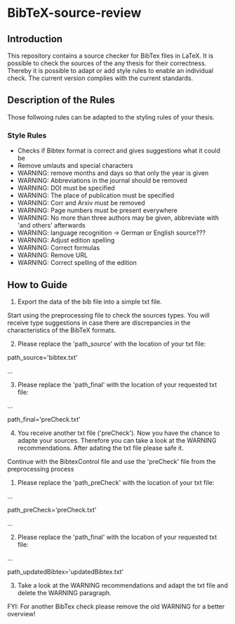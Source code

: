 # BibTeX-source-review

## Introduction

This repository contains a source checker for BibTex files in LaTeX. It is possible to check the sources of the any thesis for their correctness. Thereby it is possible to adapt or add style rules to enable an individual check. The current version complies with the current standards.

## Description of the Rules

Those follwoing rules can be adapted to the styling rules of your thesis.

### Style Rules

- Checks if Bibtex format is correct and gives suggestions what it could be
- Remove umlauts and special characters
- WARNING: remove months and days so that only the year is given
- WARNING: Abbreviations in the journal should be removed
- WARNING: DOI must be specified
- WARNING: The place of publication must be specified
- WARNING: Corr and Arxiv must be removed
- WARNING: Page numbers must be present everywhere
- WARNING: No more than three authors may be given, abbreviate with 'and others' afterwards
- WARNING: language recognition → German or English source???
- WARNING: Adjust edition spelling
- WARNING: Correct formulas
- WARNING: Remove URL
- WARNING: Correct spelling of the edition


## How to Guide

1. Export the data of the bib file into a simple txt file.

Start using the preprocessing file to check the sources types. You will receive type suggestions in case there are discrepancies in the characteristics of the BibTeX formats. 

2. Please replace the 'path_source' with the location of your txt file:

path_source='bibtex.txt'

...


3. Please replace the 'path_final' with the location of your requested txt file:

...

path_final='preCheck.txt'


4. You receive another txt file ('preCheck'). Now you have the chance to adapte your sources. Therefore you can take a look at the WARNING recommendations. After adating the txt file please safe it.


Continue with the BibtexControl file and use the 'preCheck' file from the preprocessing process

1. Please replace the 'path_preCheck' with the location of your txt file:

...

path_preCheck='preCheck.txt'

...

2. Please replace the 'path_final' with the location of your requested txt file:

...

path_updatedBibtex='updatedBibtex.txt'

3. Take a look at the WARNING recommendations and adapt the txt file and delete the WARNING paragraph.


FYI: For another BibTex check please remove the old WARNING for a better overview!



